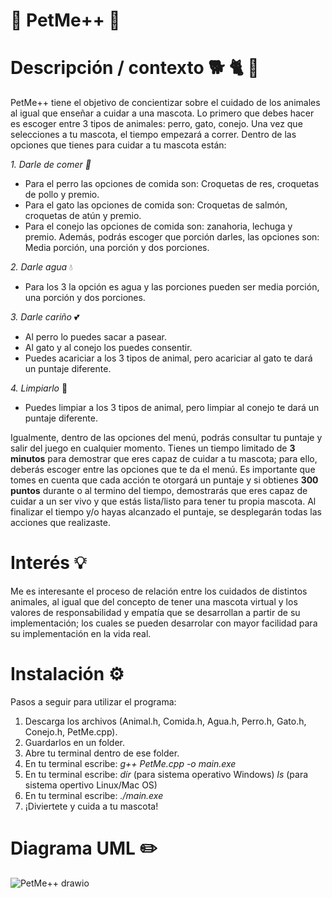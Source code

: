 # 🐾 PetMe++ 🐾

# Descripción / contexto 🐕 🐈 🐇
PetMe++ tiene el objetivo de concientizar sobre el cuidado de los animales al igual que enseñar a cuidar a una mascota. Lo primero que debes hacer es escoger entre 3 tipos de animales: perro, gato, conejo. Una vez que selecciones a tu mascota, el tiempo empezará a correr. Dentro de las opciones que tienes para cuidar a tu mascota están:

_1. Darle de comer 🦴_
  + Para el perro las opciones de comida son: Croquetas de res, croquetas de pollo y premio.
  + Para el gato las opciones de comida son: Croquetas de salmón, croquetas de atún y premio.
  + Para el conejo las opciones de comida son: zanahoria, lechuga y premio.
Además, podrás escoger que porción darles, las opciones son: Media porción, una porción y dos porciones.

_2. Darle agua_ 💧
  + Para los 3 la opción es agua y las porciones pueden ser media porción, una porción y dos porciones.

_3. Darle cariño_ 💕
  + Al perro lo puedes sacar a pasear.
  + Al gato y al conejo los puedes consentir.
  + Puedes acariciar a los 3 tipos de animal, pero acariciar al gato te dará un puntaje diferente.
  
_4. Limpiarlo_ 🫧
  + Puedes limpiar a los 3 tipos de animal, pero limpiar al conejo te dará un puntaje diferente.

Igualmente, dentro de las opciones del menú, podrás consultar tu puntaje y salir del juego en cualquier momento. Tienes un tiempo limitado de **3 minutos** para demostrar que eres capaz de cuidar a tu mascota; para ello, deberás escoger entre las opciones que te da el menú. Es importante que tomes en cuenta que cada acción te otorgará un puntaje y si obtienes **300 puntos** durante o al termino del tiempo, demostrarás que eres capaz de cuidar a un ser vivo y que estás lista/listo para tener tu propia mascota. Al finalizar el tiempo y/o hayas alcanzado el puntaje, se desplegarán todas las acciones que realizaste.


# Interés 💡
Me es interesante el proceso de relación entre los cuidados de distintos animales, al igual que del concepto de tener una mascota virtual y los valores de responsabilidad y empatía que se desarrollan a partir de su implementación; los cuales se pueden desarrolar con mayor facilidad para su implementación en la vida real.


# Instalación ⚙️
Pasos a seguir para utilizar el programa:

1. Descarga los archivos (Animal.h, Comida.h, Agua.h, Perro.h, Gato.h, Conejo.h, PetMe.cpp).
2. Guardarlos en un folder.
3. Abre tu terminal dentro de ese folder.
4. En tu terminal escribe: _g++ PetMe.cpp -o main.exe_
5. En tu terminal escribe: _dir_ (para sistema operativo Windows) _ls_ (para sistema opertivo Linux/Mac OS)
6. En tu terminal escribe: _./main.exe_
7. ¡Diviertete y cuida a tu mascota!


# Diagrama UML ✏️
![PetMe++ drawio](https://github.com/Morgana119/PetMe/assets/145613786/8d0b553b-624e-44c8-b25a-a7b00fd0523c)
